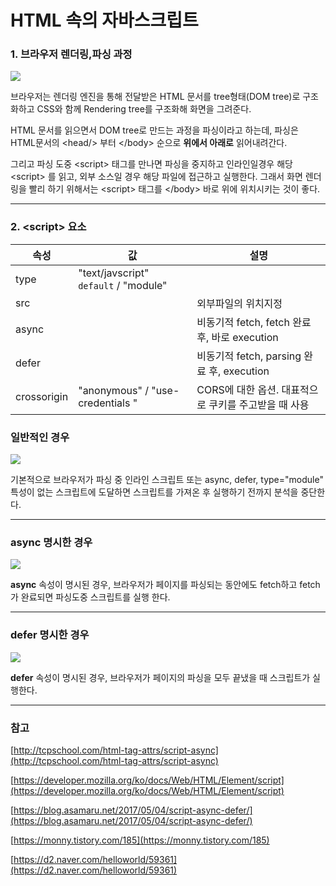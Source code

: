 # HTML 속의 자바스크립트

### 1. 브라우저 렌더링,파싱 과정

![](https://d2.naver.com/content/images/2015/06/helloworld-59361-3.png)

브라우저는 렌더링 엔진을 통해 전달받은 HTML 문서를 tree형태(DOM tree)로 구조화하고 CSS와 함께 Rendering tree를 구조화해 화면을 그려준다.

HTML 문서를 읽으면서 DOM tree로 만드는 과정을 파싱이라고 하는데, 파싱은 HTML문서의 \<head\/\> 부터 \<\/body\> 순으로 **위에서 아래로** 읽어내려간다.

그리고 파싱 도중 \<script\> 태그를 만나면 파싱을 중지하고 인라인일경우 해당 \<script\> 를 읽고, 외부 소스일 경우 해당 파일에 접근하고 실행한다. 그래서 화면 렌더링을 빨리 하기 위해서는 \<script\> 태그를 \<\/body\> 바로 위에 위치시키는 것이 좋다.

<hr/>

### 2. \<script\> 요소

| 속성        | 값                                    | 설명                                                 |
| ----------- | ------------------------------------- | ---------------------------------------------------- |
| type        | "text/javscript" `default` / "module" |                                                      |
| src         |                                       | 외부파일의 위치지정                                  |
| async       |                                       | 비동기적 fetch, fetch 완료 후, 바로 execution        |
| defer       |                                       | 비동기적 fetch, parsing 완료 후, execution           |
| crossorigin | "anonymous" / "use-credentials "      | CORS에 대한 옵션. 대표적으로 쿠키를 주고받을 때 사용 |

### 일반적인 경우

![](https://blog.asamaru.net/res/img/post/2017/05/script-async-defer-1.png)

기본적으로 브라우저가 파싱 중 인라인 스크립트 또는 async, defer, type="module" 특성이 없는 스크립트에 도달하면 스크립트를 가져온 후 실행하기 전까지 분석을 중단한다.

<hr/>

### async 명시한 경우

![](https://blog.asamaru.net/res/img/post/2017/05/script-async-defer-2.png)

**async** 속성이 명시된 경우, 브라우저가 페이지를 파싱되는 동안에도 fetch하고 fetch가 완료되면 파싱도중 스크립트를 실행 한다.

<hr/>

### defer 명시한 경우

![](https://blog.asamaru.net/res/img/post/2017/05/script-async-defer-3.png)

**defer** 속성이 명시된 경우, 브라우저가 페이지의 파싱을 모두 끝냈을 때 스크립트가 실행한다.

<hr/>

### 참고

[http://tcpschool.com/html-tag-attrs/script-async](http://tcpschool.com/html-tag-attrs/script-async)

[https://developer.mozilla.org/ko/docs/Web/HTML/Element/script](https://developer.mozilla.org/ko/docs/Web/HTML/Element/script)

[https://blog.asamaru.net/2017/05/04/script-async-defer/](https://blog.asamaru.net/2017/05/04/script-async-defer/)

[https://monny.tistory.com/185](https://monny.tistory.com/185)

[https://d2.naver.com/helloworld/59361](https://d2.naver.com/helloworld/59361)
